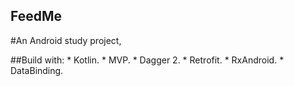 ## FeedMe

#An Android study project,

  ##Build with:
    * Kotlin.
    * MVP.
    * Dagger 2.
    * Retrofit.
    * RxAndroid.
    * DataBinding.
